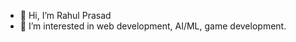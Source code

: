 - 👋 Hi, I’m Rahul Prasad
- 👀 I’m interested in web development, AI/ML, game development.
<!---
programmerahul/programmerahul is a ✨ special ✨ repository because its `README.md` (this file) appears on your GitHub profile.
You can click the Preview link to take a look at your changes.
--->
